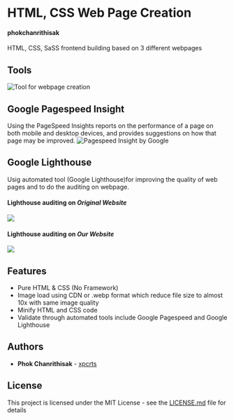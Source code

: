 

# HTML, CSS Web Page Creation
#### phokchanrithisak
HTML, CSS, SaSS frontend building based on 3 different webpages


## Tools
![Tool for webpage creation](https://lh3.googleusercontent.com/Erf_VrNl7q6PSc6Pe6cAth2eV1RJkmAjFB6iP-udxT0sbEYQm5LylUg_XA1hWnTek6MLeXLZzys6hjPfUJuTXa4t1oZ4CnmBU6YZAkRixtppV7lJ69sZV0uPqAKQ23o2pjqcWSCpqCQV8BQFQ3fHUWCG0YPxHih6TxVWM9RsvZnQ3SOAASOTQhOwDnH_ns0YTaz7lMP5YL1EvNrHz7e9OCEjKLzYEuJNGcm6BXLjfWJOl_pC0KNst9dIfl75FI9Ec8pQkCwwyRPlkpBLcLM-ee2aL45CJgI_P0t3IdWSwj9voAUDyRxApsVb2uQ6X99m_QAHPvm4PISOOWyL88V2dqzxWK0RU2y_SSgAVO6NJ61peT-D3dV67WgrCAALP48u9LvrazpuTdzZTl8z2RBD98YsAYFQ8htIUX1-zZgXuvzEcQCUOTMWizidv1P5OeTNxW0Kvjs_5aew-hT0w4abuiByHM2a8Jfl_ZwCO3txd8k_RsWHsA1aEFPdd12kQvIO2hnOTNN7BMNzLEHTIl_vyAPs-KjCjkTLFpVBXwnU27RbAXoVqPQaPeKHshgX3f88bi6rlJc0btpk8rI_7sBBwvwEp7YrZeaTVBcgMYK8oTWN6TKq549MfdSL1sU_VumOF5zJJYj4Bcm-Liyq5fzvjSX_UIjLv8vt=w336-h218-no)


## Google Pagespeed Insight
Using the PageSpeed Insights reports on the performance of a page on both mobile and desktop devices, and provides suggestions on how that page may be improved.
![Pagespeed Insight by Google](https://lh3.googleusercontent.com/GQDfTofXGJjRIwXnbjuPmX7CgmKiQ_MyCbFWNqstLY2rNBKX6WDqNWxLVsJFyL3-xfvyBupdS8O222zWt-nbF5eDn8tWrfOWzSDBCvGdR_BSGhfidEnKZr96Uaqs2_orq9hzkF7-0xhsp3mm_QY-7mXzIE74vuxoNRKbsOyoXoDWIueFu1goSm0WzadBTcrLRACcBH2LPOBzo4zSxD-yDK7s0vFX32H5X03fvdCyU3zCW8lCymcmDnCAp8oU0668cjOT06wBgOVQYMLb2EzHvEOTx4TQvzlaAvwX_HYcZ88ZfT0JJAf6C793lBiM5xNtwGAyWcFm5UBJL_q4fO10t-2jc_hexKXblR6dLn6JDwOPKnMllJSOa8BdK7lozAEqGvF6yehyoLjFoOgVQafMopAf99MZ8KyC13R_eJoC7hrFVDd20KhCsRcvz8L7Lg1ASJq2JsMW-8QJlBYd_TNNUdx3bOmMZP5Gne2nTAdJtJEP-1UWXsbCSPNAas1Us8WW39QilMCCclIN5rxaCejYSCRcxuTeKWAjlLQ-JjeADjBA7KXswXHvjxMaTWGVJZ7EPZFPjpywgk8oMv7PgdwP5anmQsEWP0YNj8HE0eV8f5n1zjPJ_yczZb-63YOeOS0U7tC4BBrkTPmxSx1fzAPIKqGzX1UdJnUs=w1306-h667-no)
## Google Lighthouse
Usig automated tool (Google Lighthouse)for improving the quality of web pages and to do the auditing on webpage.
#### Lighthouse auditing on *Original Website*
![](https://lh3.googleusercontent.com/1kettOsBEtYncOKKCDdHxX59ORG53PcT0BDqqnsRbml_2lDz74ehGXFO8u4khwG8SeypnEkzEWFA6laeM1pysBS3IeRgI-cmRWHqw51NvTIzu3iUwx7e8QF44XraOOjZ_Ay2I_2oFUgZj58iEMrZH_SY8YCMdVOuwqxwZyJvcs2cYnMbWkWwdXNFJHwmngAWLh5fMxqlD9Nji3kiW7z1mH48Eg7xmY15IX9Oe8kazcbVYTG6TCaJyxvYQE0sSmnPTDJmQfanAv3_UlRSTrwFKpBWrtC6SxreftccugFWfxbwGf1TlutynxFb-KGozRfvQj54V_xD5-7iQcaNj8xm3hZFbIRphT1lqVExbQkX7dlHbt-MLCLPCimu3IxkNvG7lA7lnB0PLCjRWvagvWJOzBm8T02jJRmgGtcda7FL65XCDkVDrgIedYSAGB7nfX21khbcrWlsESklms3pSGNeh5-jD1_QfpsPhZAwBQJQv06rlWJ8HUWJ8_c2fvoHKnhpTrvZUQOJnVQrIoF0nexKgOwN8ifQ61VcI5GMeOhJAIf6gCWYZYhdCjOKBT5vCAmcStpQLXPuXywR3wwfBe2jgZFeKpL4iQNHwFbca2hTV3_SbBdzUUu6bSpnCqNMtyN_iGYNX5xvud1utiy3EbeHeqb-FB5Lvp-8=w1143-h618-no)
#### Lighthouse auditing on *Our Website*
![](https://lh3.googleusercontent.com/5JxelM1cKiM9TVdJZZLwtEF-yUH_FVPYLgjpdJGEU2dh3i2YUY22XOxterHpFOi2jWWsnDm_xU6AvZc9FhoRop-2YplB-lOMC0FhRxNLqmovqciBkIT9R3zD3cT6188N82a2ASHTHSa-o1W95QoJ74rw4ZT-HQLssNPSfRR6i5wxANX7E15fIt3ykDsaY5EZ0Gky6sFGou_CIt5zKrCs8uyRYCtQ3x34M_ldUqPMcH0RJHujbsUUvn6iezHekvmY6j2TM0vk1qn5H6-fOLXXX0pc7H2vdbljEClKGuYGHOREnsSKlMdy1it4QS8kB5-wQmDTwGVd7Q3Wn-33pb-vuQogd31GbmHoR2YcZO1kECjAireYk-w0WtdHPCV2KVSljzEvDqgXL4hrlQpn8WA3_1LahPtUq4iUPqX7fNxZIc5zym4MSWGzK4em7xMj1gMBw_vO56_LBJIaYZTfqwx_zcX36n4Hkl8YD5XJxVsA7LO9Hu6OTFn14o4vO6N_auTiwFdb4SS5923z8CBkR0bYH7D6dd6CEwnXswYvFt74t-oIpDPzcLgQXDKzTzXg7wGrfiVlE-oxP3h-PswQBnqF6XImh1u7vFXmCtq5yoyykxyyhw7u_A890jnAPUTfHIjfmYFDKWxKRnT38FuCKzuC_T0hanDAx1cC=w1140-h618-no)


## Features
* Pure HTML & CSS (No Framework)
* Image load using CDN or .webp format which reduce file size to almost 10x with same image quality
* Minify HTML and CSS code
* Validate through automated tools include Google Pagespeed and Google Lighthouse


## Authors

* **Phok Chanrithisak** - [xpcrts](https://github.com/xpcrts)

## License

This project is licensed under the MIT License - see the [LICENSE.md](https://github.com/zealvc/phokchanrithisak/blob/master/LICENSE) file for details



